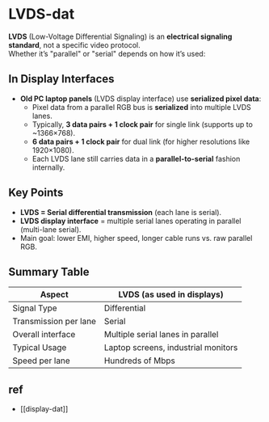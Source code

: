 
# LVDS-dat

**LVDS** (Low-Voltage Differential Signaling) is an **electrical signaling standard**, not a specific video protocol.  
Whether it’s "parallel" or "serial" depends on how it’s used:

## In Display Interfaces
- **Old PC laptop panels** (LVDS display interface) use **serialized pixel data**:
  - Pixel data from a parallel RGB bus is **serialized** into multiple LVDS lanes.
  - Typically, **3 data pairs + 1 clock pair** for single link (supports up to ~1366×768).
  - **6 data pairs + 1 clock pair** for dual link (for higher resolutions like 1920×1080).
  - Each LVDS lane still carries data in a **parallel-to-serial** fashion internally.

## Key Points
- **LVDS = Serial differential transmission** (each lane is serial).
- **LVDS display interface** = multiple serial lanes operating in parallel (multi-lane serial).
- Main goal: lower EMI, higher speed, longer cable runs vs. raw parallel RGB.

## Summary Table
| Aspect                  | LVDS (as used in displays)                 |
|-------------------------|---------------------------------------------|
| Signal Type             | Differential                               |
| Transmission per lane   | Serial                                     |
| Overall interface       | Multiple serial lanes in parallel          |
| Typical Usage           | Laptop screens, industrial monitors        |
| Speed per lane          | Hundreds of Mbps                           |



## ref 

- [[display-dat]]